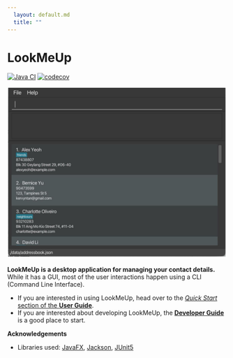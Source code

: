 ```yaml
---
  layout: default.md
  title: ""
---
```


# LookMeUp

[![Java CI](https://github.com/AY2324S2-CS2103T-T12-2/tp/actions/workflows/gradle.yml/badge.svg)](https://github.com/AY2324S2-CS2103T-T12-2/tp/actions/workflows/gradle.yml)
[![codecov](https://codecov.io/gh/AidenLYT/tp/graph/badge.svg?token=M14SR80PHK)](https://codecov.io/gh/AidenLYT/tp)

![Ui](images/sample.png)

**LookMeUp is a desktop application for managing your contact details.** While it has a GUI, most of the user interactions happen using a CLI (Command Line Interface).

* If you are interested in using LookMeUp, head over to the [_Quick Start_ section of the **User Guide**](UserGuide.html#quick-start).
* If you are interested about developing LookMeUp, the [**Developer Guide**](DeveloperGuide.html) is a good place to start.


**Acknowledgements**

* Libraries used: [JavaFX](https://openjfx.io/), [Jackson](https://github.com/FasterXML/jackson), [JUnit5](https://github.com/junit-team/junit5)

